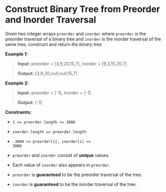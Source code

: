 # Construct Binary Tree from Preorder and Inorder Traversal

Given two integer arrays <code>preorder</code> and <code>inorder</code> where <code>preorder</code> is the preorder traversal of a binary tree and <code>inorder</code> is the inorder traversal of the same tree, construct and return *the binary tree*.


**Example 1:**
>
> **Input:** preorder = [3,9,20,15,7], inorder = [9,3,15,20,7]
>
> **Output:** [3,9,20,null,null,15,7]

**Example 2:**
>
> **Input:** preorder = [-1], inorder = [-1]
>
> **Output:** [-1]


**Constraints:**

- <code>1 &lt;= preorder.length &lt;= 3000</code>

- <code>inorder.length == preorder.length</code>

- <code>-3000 &lt;= preorder[i], inorder[i] &lt;= 3000</code>

- <code>preorder</code> and <code>inorder</code> consist of **unique** values.

- Each value of <code>inorder</code> also appears in <code>preorder</code>.

- <code>preorder</code> is **guaranteed** to be the preorder traversal of the tree.

- <code>inorder</code> is **guaranteed** to be the inorder traversal of the tree.
